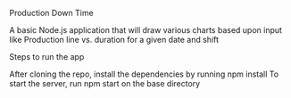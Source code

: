 Production Down Time

A basic Node.js application that will draw various charts based upon input like Production line vs. duration for a given date and shift

Steps to run the app

After cloning the repo, install the dependencies by running npm install
To start the server, run npm start on the base directory
